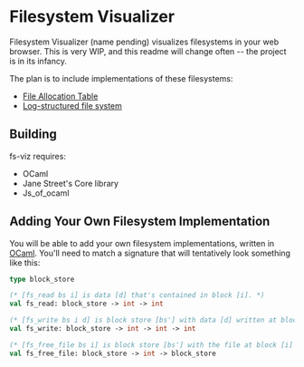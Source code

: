 # Filesystem Visualizer

Filesystem Visualizer (name pending) visualizes filesystems in your web browser. 
This is very WIP, and this readme will change often -- the project is in its infancy.

The plan is to include implementations of these filesystems:
- [File Allocation Table](wiki-fat)
- [Log-structured file system](wiki-lfs)

[fat]: https://en.wikipedia.org/wiki/File_Allocation_Table
[lfs]: https://en.wikipedia.org/wiki/Log-structured_file_system

## Building
fs-viz requires:
- OCaml
- Jane Street's Core library
- Js_of_ocaml

## Adding Your Own Filesystem Implementation
You will be able to add your own filesystem implementations, written in
[OCaml](ocaml-site). You'll need to match a signature that will tentatively
look something like this:

```ocaml
type block_store

(* [fs_read bs i] is data [d] that's contained in block [i]. *)
val fs_read: block_store -> int -> int

(* [fs_write bs i d] is block store [bs'] with data [d] written at block [i]. *)
val fs_write: block_store -> int -> int -> int

(* [fs_free_file bs i] is block store [bs'] with the file at block [i] freed. *)
val fs_free_file: block_store -> int -> block_store
```
